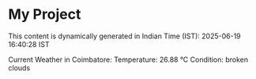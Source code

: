# My Project

This content is dynamically generated in Indian Time (IST): 2025-06-19 16:40:28 IST


Current Weather in Coimbatore:
Temperature: 26.88 °C
Condition: broken clouds
